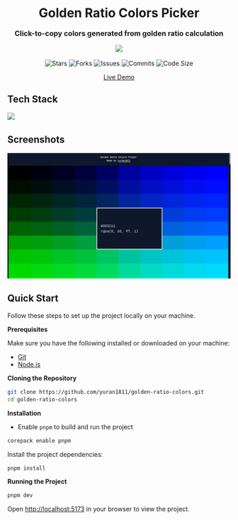 <h1 align="center">Golden Ratio Colors Picker</h1>
<p align="center" style="font-size:16px"><strong>Click-to-copy colors generated from golden ratio calculation</strong></p>
<p align="center">  
  <img src="https://raw.githubusercontent.com/catppuccin/catppuccin/main/assets/palette/macchiato.png" width="400" />
</p>

<p align="center">
  <img alt="Stars" src="https://badgen.net/github/stars/yuran1811/golden-ratio-colors">
  <img alt="Forks" src="https://badgen.net/github/forks/yuran1811/golden-ratio-colors">
  <img alt="Issues" src="https://badgen.net/github/issues/yuran1811/golden-ratio-colors">
  <img alt="Commits" src="https://badgen.net/github/commits/yuran1811/golden-ratio-colors">
  <img alt="Code Size" src="https://img.shields.io/github/languages/code-size/yuran1811/golden-ratio-colors">
</p>

<div align="center"><a href="https://golden-ratio-colors.vercel.app/" target="_blank">Live Demo</a></div>

## Tech Stack

<img src="https://skill-icons-livid.vercel.app/icons?i=qwik,tailwindcss,ts&gap=60" height="36" />

## Screenshots

![](./public/screenshots/home.png)

## Quick Start

Follow these steps to set up the project locally on your machine.

**Prerequisites**

Make sure you have the following installed or downloaded on your machine:

- [Git](https://git-scm.com/)
- [Node.js](https://nodejs.org/en)

**Cloning the Repository**

```bash
git clone https://github.com/yuran1811/golden-ratio-colors.git
cd golden-ratio-colors
```

**Installation**

- Enable `pnpm` to build and run the project

```bash
corepack enable pnpm
```

Install the project dependencies:

```bash
pnpm install
```

**Running the Project**

```bash
pnpm dev
```

Open [http://localhost:5173](http://localhost:5173) in your browser to view the project.
